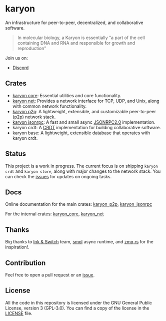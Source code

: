 # karyon

An infrastructure for peer-to-peer, decentralized, and collaborative software.

> In molecular biology, a Karyon is essentially "a part of the cell
> containing DNA and RNA and responsible for growth and reproduction"

Join us on:

- [Discord](https://discord.gg/xuXRcrkz3p)

## Crates 

- [karyon core](./core):  Essential utilities and core functionality.
- [karyon net](./net): Provides a network interface for TCP, UDP, and Unix,
  along with common network functionality. 
- [karyon p2p](./p2p): A lightweight, extensible, and customizable
  peer-to-peer (p2p) network stack.
- [karyon jsonrpc](./jsonrpc): A fast and small async
  [JSONRPC2.0](https://www.jsonrpc.org/specification) implementation.
- karyon crdt: A [CRDT](https://en.wikipedia.org/wiki/Conflict-free_replicated_data_type) 
implementation for building collaborative software. 
- karyon base: A lightweight, extensible database that operates with karyon crdt.

## Status

This project is a work in progress. The current focus is on shipping `karyon
crdt` and `karyon store`, along with major changes to the network stack. You can
check the [issues](https://github.com/karyontech/karyon/issues) for updates on
ongoing tasks.

## Docs

Online documentation for the main crates: 
[karyon_p2p](https://karyontech.github.io/karyon/karyon_p2p), 
[karyon_jsonrpc](https://karyontech.github.io/karyon/karyon_jsonrpc)

For the internal crates: 
[karyon_core](https://karyontech.github.io/karyon/karyon_core), 
[karyon_net](https://karyontech.github.io/karyon/karyon_net)

## Thanks

Big thanks to [Ink & Switch](https://www.inkandswitch.com/) team,
[smol](https://github.com/smol-rs/smol) async runtime, and
[zmq.rs](https://github.com/zeromq/zmq.rs) for the inspiration!.

## Contribution

Feel free to open a pull request or an [issue](https://github.com/karyontech/karyon/issues/new). 

## License

All the code in this repository is licensed under the GNU General Public
License, version 3 (GPL-3.0). You can find a copy of the license in the
[LICENSE](./LICENSE) file.
